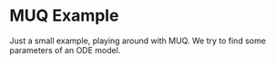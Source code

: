 # MUQ Example #

Just a small example, playing around with MUQ. We try to find some parameters of an ODE model.
